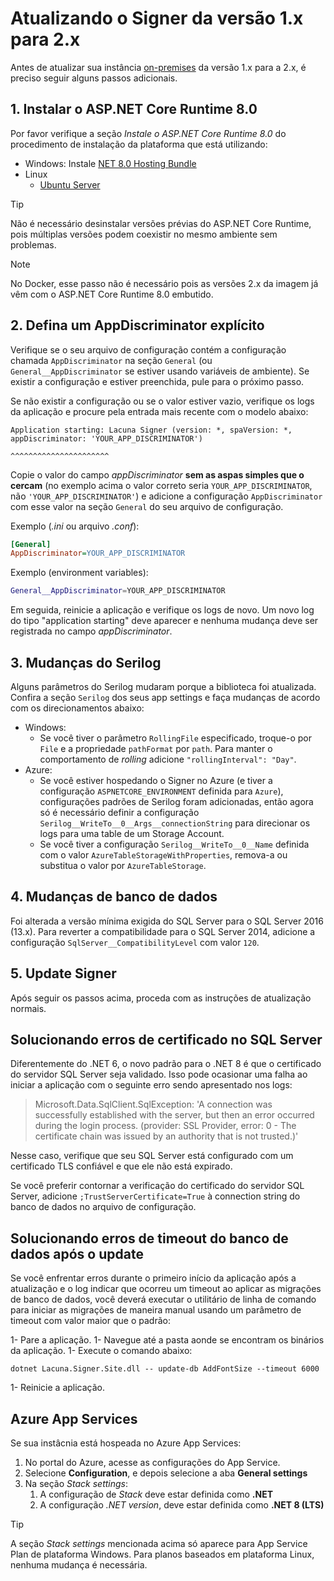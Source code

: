﻿# Atualizando o Signer da versão 1.x para 2.x

Antes de atualizar sua instância [on-premises](index.md) da versão 1.x para a 2.x, é preciso seguir alguns passos adicionais.

## 1. Instalar o ASP.NET Core Runtime 8.0

Por favor verifique a seção *Instale o ASP.NET Core Runtime 8.0* do procedimento de instalação da plataforma que está utilizando:

* Windows: Instale <a href="https://dotnet.microsoft.com/en-us/download/dotnet/thank-you/runtime-aspnetcore-8.0.15-windows-hosting-bundle-installer" target="_blank">NET 8.0 Hosting Bundle</a>
* Linux
  * [Ubuntu Server](linux/install-ubuntu.md#install-aspnet-core)
  <!-- [Red Hat Enterprise Linux](linux/install-rhel.md#install-aspnet-core) -->
  <!-- [Oracle Linux](linux/install-oracle.md#install-aspnet-core) -->

> [!TIP]
> Não é necessário desinstalar versões prévias do ASP.NET Core Runtime, pois múltiplas versões podem coexistir no mesmo ambiente sem problemas.

> [!NOTE]
> No Docker, esse passo não é necessário pois as versões 2.x da imagem já vêm com o ASP.NET Core Runtime 8.0 embutido.

## 2. Defina um AppDiscriminator explícito

Verifique se o seu arquivo de configuração contém a configuração chamada `AppDiscriminator` na seção `General` (ou `General__AppDiscriminator` se estiver usando variáveis de ambiente).
Se existir a configuração e estiver preenchida, pule para o próximo passo.

Se não existir a configuração ou se o valor estiver vazio, verifique os logs da aplicação e procure pela entrada mais recente com o modelo abaixo:

```
Application starting: Lacuna Signer (version: *, spaVersion: *, appDiscriminator: 'YOUR_APP_DISCRIMINATOR')
                                                                                       ^^^^^^^^^^^^^^^^^^^^^^
```

Copie o valor do campo *appDiscriminator* **sem as aspas simples que o cercam** (no exemplo acima o valor correto seria `YOUR_APP_DISCRIMINATOR`,
não `'YOUR_APP_DISCRIMINATOR'`) e adicione a configuração `AppDiscriminator` com esse valor na seção `General` do seu arquivo de configuração.

Exemplo (*.ini* ou arquivo *.conf*):

```ini
[General]
AppDiscriminator=YOUR_APP_DISCRIMINATOR
```

Exemplo (environment variables):

```sh
General__AppDiscriminator=YOUR_APP_DISCRIMINATOR
```

Em seguida, reinicie a aplicação e verifique os logs de novo. Um novo log do tipo "application starting" deve aparecer e nenhuma mudança deve ser registrada no campo *appDiscriminator*.

## 3. Mudanças do Serilog

Alguns parâmetros do Serilog mudaram porque a biblioteca foi atualizada. Confira a seção `Serilog` dos seus app settings e faça mudanças de acordo com os direcionamentos abaixo:

* Windows:
  * Se você tiver o parâmetro `RollingFile` especificado, troque-o por `File` e a propriedade `pathFormat` por `path`. Para manter o comportamento de *rolling* adicione `"rollingInterval": "Day"`.
* Azure:
  * Se você estiver hospedando o Signer no Azure (e tiver a configuração `ASPNETCORE_ENVIRONMENT` definida para `Azure`), configurações padrões de Serilog foram adicionadas, então agora só é necessário definir a configuração `Serilog__WriteTo__0__Args__connectionString` para direcionar os logs para uma table de um Storage Account.
  * Se você tiver a configuração `Serilog__WriteTo__0__Name` definida com o valor `AzureTableStorageWithProperties`, remova-a ou substitua o valor por `AzureTableStorage`.

## 4. Mudanças de banco de dados

Foi alterada a versão mínima exigida do SQL Server para o SQL Server 2016 (13.x). Para reverter a compatibilidade para o SQL Server 2014, 
adicione a configuração `SqlServer__CompatibilityLevel` com valor `120`.

## 5. Update Signer

Após seguir os passos acima, proceda com as instruções de atualização normais.

## Solucionando erros de certificado no SQL Server

Diferentemente do .NET 6, o novo padrão para o .NET 8 é que o certificado do servidor SQL Server seja validado. Isso pode ocasionar uma falha ao iniciar a aplicação com o seguinte
erro sendo apresentado nos logs:

> Microsoft.Data.SqlClient.SqlException: 'A connection was successfully established with the server, but then an error occurred during the login process. (provider: SSL Provider, error: 0 - The certificate chain was issued by an authority that is not trusted.)'

Nesse caso, verifique que seu SQL Server está configurado com um certificado TLS confiável e que ele não está expirado.

Se você preferir contornar a verificação do certificado do servidor SQL Server, adicione `;TrustServerCertificate=True` à connection string do banco de dados no arquivo de configuração.

## Solucionando erros de timeout do banco de dados após o update

Se você enfrentar erros durante o primeiro início da aplicação após a atualização e o log indicar que ocorreu um timeout ao aplicar as migrações de banco de dados, você deverá 
executar o utilitário de linha de comando para iniciar as migrações de maneira manual usando um parâmetro de timeout com valor maior que o padrão:

1- Pare a aplicação.
1- Navegue até a pasta aonde se encontram os binários da aplicação.
1- Execute o comando abaixo:
```
dotnet Lacuna.Signer.Site.dll -- update-db AddFontSize --timeout 6000
```
1- Reinicie a aplicação.

## Azure App Services

Se sua instâcnia está hospeada no Azure App Services:

1. No portal do Azure, acesse as configurações do App Service.
1. Selecione **Configuration**, e depois selecione a aba **General settings**
1. Na seção *Stack settings*:
   1. A configuração de *Stack* deve estar definida como **.NET**
   1. A configuração *.NET version*, deve estar definida como **.NET 8 (LTS)**

> [!TIP]
> A seção *Stack settings* mencionada acima só aparece para App Service Plan de plataforma Windows. Para planos baseados em plataforma Linux, nenhuma mudança é necessária.
